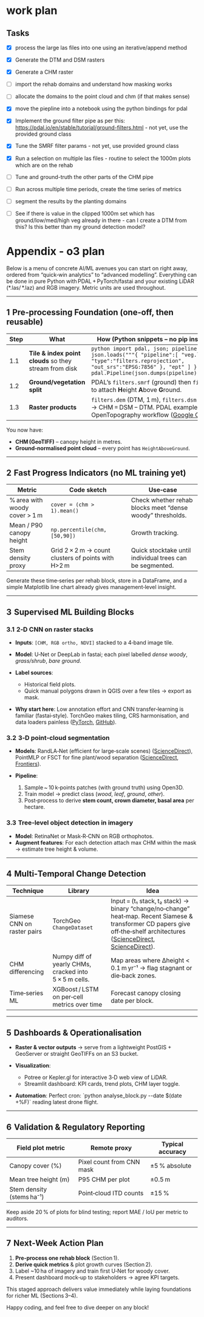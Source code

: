 # work plan

## Tasks
- [x] process the large las files into one using an iterative/append method
- [x] Generate the DTM and DSM rasters
- [x] Generate a CHM raster
- [ ] import the rehab domains and understand how masking works
- [ ] allocate the domains to the point cloud and chm (if that makes sense)
- [x] move the piepline into a notebook using the python bindings for pdal
- [x] Implement the ground filter pipe as per this: https://pdal.io/en/stable/tutorial/ground-filters.html - not yet, use the provided ground class
- [x] Tune the SMRF filter params - not yet, use provided ground class
- [x] Run a selection on multiple las files - routine to select the 1000m plots which are on the rehab
- [ ] Tune and ground-truth the other parts of the CHM pipe
- [ ] Run across multiple time periods, create the time series of metrics
- [ ] segment the results by the planting domains
- [ ] See if there is value in the clipped 1000m set which has ground/low/med/high veg already in there - can I create a DTM from this? Is this better than my ground detection model?









# Appendix - o3 plan

Below is a menu of concrete AI/ML avenues you can start on right away, ordered from “quick‑win analytics” to “advanced modelling”.  Everything can be done in pure Python with PDAL + PyTorch/fastai and your existing LiDAR (\*.las/ \*.laz) and RGB imagery.  Metric units are used throughout.

---

## 1  Pre‑processing Foundation (one‑off, then reusable)

| Step | What                                                   | How (Python snippets – **no pip install lines**)                                                                                                                                                      |
| ---- | ------------------------------------------------------ | ----------------------------------------------------------------------------------------------------------------------------------------------------------------------------------------------------- |
| 1.1  | **Tile & index point clouds** so they stream from disk | `python import pdal, json; pipeline = json.loads("""{ "pipeline":[ "veg.laz", { "type":"filters.reprojection", "out_srs":"EPSG:7856" }, "ept" ] }"""); pdal.Pipeline(json.dumps(pipeline)).execute()` |
| 1.2  | **Ground/vegetation split**                            | PDAL’s `filters.smrf` (ground) then `filters.hag` to attach **H**eight **A**bove **G**round.                                                                                                          |
| 1.3  | **Raster products**                                    | `filters.dem` (DTM, 1 m), `filters.dsm` (DSM, 1 m) → CHM = DSM − DTM.  PDAL example notebook: OpenTopography workflow ([Google Colab][1]).                                                            |

You now have:

* **CHM (GeoTIFF)** – canopy height in metres.
* **Ground‑normalised point cloud** – every point has `HeightAboveGround`.

---

## 2  Fast Progress Indicators (no ML training yet)

| Metric                        | Code sketch                                        | Use‑case                                                  |
| ----------------------------- | -------------------------------------------------- | --------------------------------------------------------- |
| % area with woody cover > 1 m | `cover = (chm > 1).mean()`                         | Check whether rehab blocks meet “dense woody” thresholds. |
| Mean / P90 canopy height      | `np.percentile(chm, [50,90])`                      | Growth tracking.                                          |
| Stem density proxy            | Grid 2 × 2 m → count clusters of points with H>2 m | Quick stocktake until individual trees can be segmented.  |

Generate these time‑series per rehab block, store in a DataFrame, and a simple Matplotlib line chart already gives management‑level insight.

---

## 3  Supervised ML Building Blocks

### 3.1  2‑D CNN on raster stacks

* **Inputs**: `[CHM, RGB ortho, NDVI]` stacked to a 4‑band image tile.
* **Model**: U‑Net or DeepLab in fastai; each pixel labelled *dense woody*, *grass/shrub*, *bare ground*.
* **Label sources**:

  * Historical field plots.
  * Quick manual polygons drawn in QGIS over a few tiles → export as mask.
* **Why start here**: Low annotation effort and CNN transfer‑learning is familiar (fastai‑style). TorchGeo makes tiling, CRS harmonisation, and data loaders painless ([PyTorch][2], [GitHub][3]).

### 3.2  3‑D point‑cloud segmentation

* **Models**: RandLA‑Net (efficient for large‑scale scenes) ([ScienceDirect][4]), PointMLP or FSCT for fine plant/wood separation ([ScienceDirect][5], [Frontiers][6]).
* **Pipeline**:

  1. Sample \~ 10 k‑points patches (with ground truth) using Open3D.
  2. Train model → predict class (*wood*, *leaf*, *ground*, *other*).
  3. Post‑process to derive **stem count, crown diameter, basal area** per hectare.

### 3.3  Tree‑level object detection in imagery

* **Model**: RetinaNet or Mask‑R‑CNN on RGB orthophotos.
* **Augment features**: For each detection attach max CHM within the mask → estimate tree height & volume.

---

## 4  Multi‑Temporal Change Detection

| Technique                   | Library                                                | Idea                                                                                                                                                                                  |
| --------------------------- | ------------------------------------------------------ | ------------------------------------------------------------------------------------------------------------------------------------------------------------------------------------- |
| Siamese CNN on raster pairs | TorchGeo `ChangeDataset`                               | Input = (t₁ stack, t₂ stack) → binary “change/no‑change” heat‑map.  Recent Siamese & transformer CD papers give off‑the‑shelf architectures ([ScienceDirect][7], [ScienceDirect][8]). |
| CHM differencing            | Numpy diff of yearly CHMs, cracked into 5 × 5 m cells. | Map areas where ∆height < 0.1 m yr⁻¹ → flag stagnant or die‑back zones.                                                                                                               |
| Time‑series ML              | XGBoost / LSTM on per‑cell metrics over time           | Forecast canopy closing date per block.                                                                                                                                               |

---

## 5  Dashboards & Operationalisation

* **Raster & vector outputs** → serve from a lightweight PostGIS + GeoServer or straight GeoTIFFs on an S3 bucket.
* **Visualization**:

  * Potree or Kepler.gl for interactive 3‑D web view of LiDAR.
  * Streamlit dashboard: KPI cards, trend plots, CHM layer toggle.
* **Automation**: Perfect cron:  \`python analyse\_block.py --date \$(date +%F)\` reading latest drone flight.

---

## 6  Validation & Regulatory Reporting

| Field plot metric         | Remote proxy              | Typical accuracy |
| ------------------------- | ------------------------- | ---------------- |
| Canopy cover (%)          | Pixel count from CNN mask | ±5 % absolute    |
| Mean tree height (m)      | P95 CHM per plot          | ±0.5 m           |
| Stem density (stems ha⁻¹) | Point‑cloud ITD counts    | ±15 %            |

Keep aside 20 % of plots for blind testing; report MAE / IoU per metric to auditors.

---

## 7  Next‑Week Action Plan

1. **Pre‑process one rehab block** (Section 1).
2. **Derive quick metrics** & plot growth curves (Section 2).
3. Label \~10 ha of imagery and train first U‑Net for woody cover.
4. Present dashboard mock‑up to stakeholders → agree KPI targets.

This staged approach delivers value immediately while laying foundations for richer ML (Sections 3–4).

Happy coding, and feel free to dive deeper on any block!

[1]: https://colab.research.google.com/github/OpenTopography/OT_3DEP_Workflows/blob/main/notebooks/05_3DEP_Generate_Canopy_Height_Models_User_AOI.ipynb?utm_source=chatgpt.com "05_3DEP_Generate_Canopy_Height_Models_User_AOI.ipynb - Colab"
[2]: https://pytorch.org/blog/geospatial-deep-learning-with-torchgeo/?utm_source=chatgpt.com "Geospatial deep learning with TorchGeo – PyTorch"
[3]: https://github.com/microsoft/torchgeo?utm_source=chatgpt.com "GitHub - microsoft/torchgeo: TorchGeo: datasets, samplers, transforms ..."
[4]: https://www.sciencedirect.com/science/article/pii/S0950061824044829?utm_source=chatgpt.com "Intelligent identification of rock mass structural based on point cloud ..."
[5]: https://www.sciencedirect.com/science/article/pii/S0034425724006175?utm_source=chatgpt.com "Towards a point cloud understanding framework for forest scene semantic ..."
[6]: https://www.frontiersin.org/journals/forests-and-global-change/articles/10.3389/ffgc.2025.1431603/abstract?utm_source=chatgpt.com "Efficient Tree Species Classification Using Machine and Deep Learning ..."
[7]: https://www.sciencedirect.com/science/article/pii/S1569843224002516?utm_source=chatgpt.com "Deep Siamese Network for annual change detection in Beijing using ..."
[8]: https://www.sciencedirect.com/science/article/pii/S0952197624011187?utm_source=chatgpt.com "Multi-granularity siamese transformer-based change detection in remote ..."
